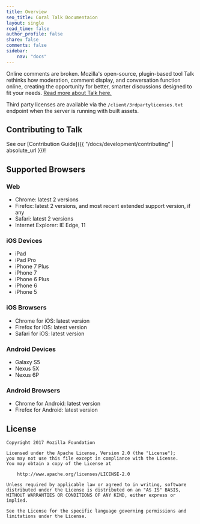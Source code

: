 ```yaml
---
title: Overview
seo_title: Coral Talk Documentaion
layout: single
read_time: false
author_profile: false
share: false
comments: false
sidebar:
    nav: "docs"
---
```


Online comments are broken. Mozilla's open-source, plugin-based tool Talk rethinks how moderation, comment display, and conversation function online, creating the opportunity for better, smarter discussions designed to fit your needs. [Read more about Talk here.](https://coralproject.net/products/talk)

Third party licenses are available via the `/client/3rdpartylicenses.txt`
endpoint when the server is running with built assets.

## Contributing to Talk

See our [Contribution Guide]({{ "/docs/development/contributing" | absolute_url }})!

## Supported Browsers

### Web

- Chrome: latest 2 versions
- Firefox: latest 2 versions, and most recent extended support version, if any
- Safari: latest 2 versions
- Internet Explorer: IE Edge, 11

### iOS Devices

- iPad
- iPad Pro
- iPhone 7 Plus
- iPhone 7
- iPhone 6 Plus
- iPhone 6
- iPhone 5

### iOS Browsers

- Chrome for iOS: latest version
- Firefox for iOS: latest version
- Safari for iOS: latest version

### Android Devices

- Galaxy S5
- Nexus 5X
- Nexus 6P

### Android Browsers

- Chrome for Android: latest version
- Firefox for Android: latest version

## License

    Copyright 2017 Mozilla Foundation

    Licensed under the Apache License, Version 2.0 (the "License");
    you may not use this file except in compliance with the License.
    You may obtain a copy of the License at

        http://www.apache.org/licenses/LICENSE-2.0

    Unless required by applicable law or agreed to in writing, software distributed under the License is distributed on an "AS IS" BASIS, WITHOUT WARRANTIES OR CONDITIONS OF ANY KIND, either express or implied.

    See the License for the specific language governing permissions and limitations under the License.

